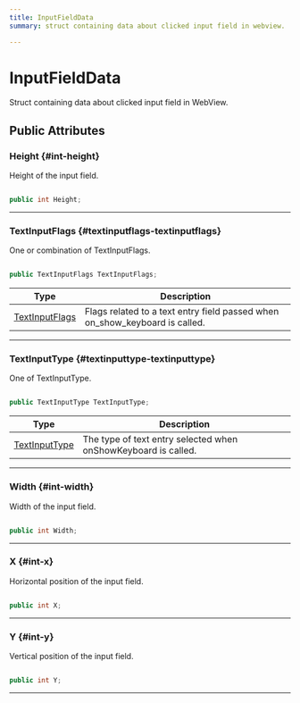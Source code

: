 ```yaml
---
title: InputFieldData
summary: struct containing data about clicked input field in webview. 

---
```


# InputFieldData




Struct containing data about clicked input field in WebView.   





## Public Attributes

### Height {#int-height}

Height of the input field. 

```csharp

public int Height;

```






-----------

### TextInputFlags {#textinputflags-textinputflags}

One or combination of TextInputFlags. 

```csharp

public TextInputFlags TextInputFlags;

```

| Type | Description  | 
|--|--|
| [TextInputFlags](/unity-api/api/UnityEngine.XR.MagicLeap/MLWebView/UnityEngine.XR.MagicLeap.MLWebView.md#enums-textinputflags) | Flags related to a text entry field passed when on&#95;show&#95;keyboard is called.  |





-----------

### TextInputType {#textinputtype-textinputtype}

One of TextInputType. 

```csharp

public TextInputType TextInputType;

```

| Type | Description  | 
|--|--|
| [TextInputType](/unity-api/api/UnityEngine.XR.MagicLeap/MLWebView/UnityEngine.XR.MagicLeap.MLWebView.md#enums-textinputtype) | The type of text entry selected when onShowKeyboard is called.  |





-----------

### Width {#int-width}

Width of the input field. 

```csharp

public int Width;

```






-----------

### X {#int-x}

Horizontal position of the input field. 

```csharp

public int X;

```






-----------

### Y {#int-y}

Vertical position of the input field. 

```csharp

public int Y;

```






-----------

